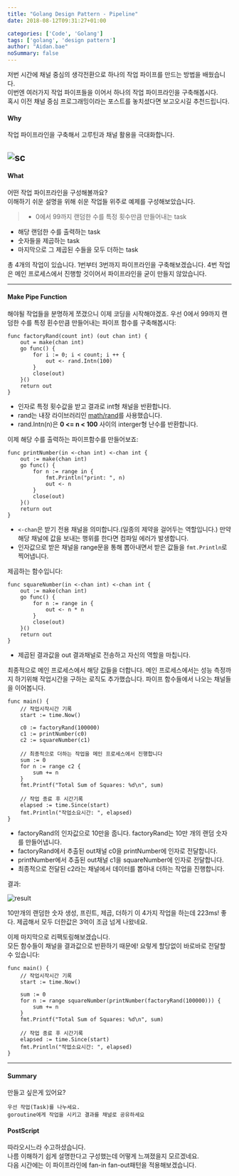 ```yaml
---
title: "Golang Design Pattern - Pipeline"
date: 2018-08-12T09:31:27+01:00

categories: ['Code', 'Golang']
tags: ['golang', 'design pattern']
author: "Aidan.bae"
noSummary: false
---
```


저번 시간에 채널 중심의 생각전환으로 하나의 작업 파이프를 만드는 방법을 배웠습니다.  
이번엔 여러가지 작업 파이프들을 이어서 하나의 작업 파이프라인을 구축해봅시다.  
혹시 이전 채널 중심 프로그래밍이라는 포스트를 놓치셨다면 보고오시길 추천드립니다.


#### Why

작업 파이프라인을 구축해서 고루틴과 채널 활용을 극대화합니다.  


![sc](/code/golang-design/pipeline/screenshot.png)
---

#### What

어떤 작업 파이프라인을 구성해볼까요?  
이해하기 쉬운 설명을 위해 쉬운 작업들 위주로 예제를 구성해보았습니다.

>- 0에서 99까지 랜덤한 수를 특정 횟수만큼 만들어내는 task
- 해당 랜덤한 수를 출력하는 task
- 숫자들을 제곱하는 task
- 마지막으로 그 제곱된 수들을 모두 더하는 task

총 4개의 작업이 있습니다. 1번부터 3번까지 파이프라인을 구축해보겠습니다.
4번 작업은 메인 프로세스에서 진행할 것이어서 파이프라인을 굳이 만들지 않았습니다.

---
#### Make Pipe Function
해야될 작업들을 분명하게 쪼갰으니 이제 코딩을 시작해야겠죠.
우선 0에서 99까지 랜덤한 수를 특정 횐수만큼 만들어내는 파이프 함수를 구축해봅시다:  
```golang
func factoryRand(count int) (out chan int) {
	out = make(chan int)
	go func() {
		for i := 0; i < count; i ++ {
			out <- rand.Intn(100)
		}
		close(out)
	}()
	return out
}
```
- 인자로 특정 횟수값을 받고 결과로 int형 채널을 반환합니다.  
- rand는 내장 라이브러리인 [math/rand](https://golang.org/pkg/math/rand/)를 사용했습니다.  
- rand.Intn(n)은 **0 <= n < 100** 사이의 interger형 난수를 반환합니다.

이제 해당 수를 출력하는 파이프함수를 만들어보죠:
```golang
func printNumber(in <-chan int) <-chan int {
	out := make(chan int)
	go func() {
		for n := range in {
			fmt.Println("print: ", n)
			out <- n
		}
		close(out)
	}()
	return out
}
```
- `<-chan`은 받기 전용 채널을 의미합니다.(일종의 제약을 걸어두는 역할입니다.) 만약 해당 채널에 값을 보내는 행위를 한다면 컴파일 에러가 발생합니다.
- 인자값으로 받은 채널을 range문을 통해 뽑아내면서 받은 값들을 `fmt.Println`로 찍어냅니다.

제곱하는 함수입니다:
```golang
func squareNumber(in <-chan int) <-chan int {
	out := make(chan int)
	go func() {
		for n := range in {
			out <- n * n
		}
		close(out)
	}()
	return out
}
```
- 제곱된 결과값을 out 결과채널로 전송하고 자신의 역할을 마칩니다.

최종적으로 메인 프로세스에서 해당 값들을 더합니다.
메인 프로세스에서는 성능 측정까지 하기위해 작업시간을 구하는 로직도 추가했습니다.
파이프 함수들에서 나오는 채널들을 이어봅니다.
```golang
func main() {
	// 작업시작시간 기록
	start := time.Now()

	c0 := factoryRand(100000)
	c1 := printNumber(c0)
	c2 := squareNumber(c1)

	// 최종적으로 더하는 작업을 메인 프로세스에서 진행합니다
	sum := 0
	for n := range c2 {
		sum += n
	}
	fmt.Printf("Total Sum of Squares: %d\n", sum)

	// 작업 종료 후 시간기록
	elapsed := time.Since(start)
	fmt.Println("작업소요시간: ", elapsed)
}
```
- factoryRand의 인자값으로 10만을 줍니다. factoryRand는 10만 개의 랜덤 숫자를 만들어냅니다.
- factoryRand에서 추출된 out채널 c0을 printNumber에 인자로 전달합니다.
- printNumber에서 추출된 out채널 c1을 squareNumber에 인자로 전달합니다.
- 최종적으로 전달된 c2라는 채널에서 데이터를 뽑아내 더하는 작업을 진행합니다.

결과:

![result](/code/golang-design/pipeline/screenshot2.png)

10만개의 랜덤한 숫자 생성, 프린트, 제곱, 더하기 이 4가지 작업을 하는데 223ms!
좋다. 제곱해서 모두 더한값은 3억이 조금 넘게 나왔네요.

이제 마지막으로 리팩토링해보겠습니다.  
모든 함수들이 채널을 결과값으로 반환하기 때문에!
요렇게 할당없이 바로바로 전달할 수 있습니다:
```golang
func main() {
	// 작업시작시간 기록
	start := time.Now()

	sum := 0
	for n := range squareNumber(printNumber(factoryRand(100000))) {
		sum += n
	}
	fmt.Printf("Total Sum of Squares: %d\n", sum)

	// 작업 종료 후 시간기록
	elapsed := time.Since(start)
	fmt.Println("작업소요시간: ", elapsed)
}
```

---
#### Summary

만들고 싶은게 있어요?  

    우선 작업(Task)를 나누세요.  
    goroutine에게 작업을 시키고 결과를 채널로 공유하세요  


#### PostScript
따라오시느라 수고하셨습니다.  
나름 이해하기 쉽게 설명한다고 구성했는데 어떻게 느껴졌을지 모르겠네요.  
다음 시간에는 이 파이프라인에 fan-in fan-out패턴을 적용해보겠습니다.
